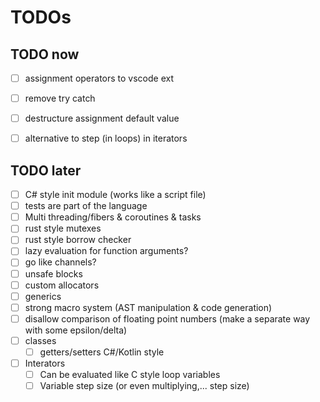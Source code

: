 # TODOs

## TODO now

- [ ] assignment operators to vscode ext
- [ ] remove try catch
- [ ] destructure assignment default value
- [ ] alternative to step (in loops) in iterators


## TODO later

- [ ] C# style init module (works like a script file)
- [ ] tests are part of the language
- [ ] Multi threading/fibers & coroutines & tasks
- [ ] rust style mutexes
- [ ] rust style borrow checker
- [ ] lazy evaluation for function arguments?
- [ ] go like channels?
- [ ] unsafe blocks
- [ ] custom allocators
- [ ] generics
- [ ] strong macro system (AST manipulation & code generation)
- [ ] disallow comparison of floating point numbers (make a separate way with some epsilon/delta)
- [ ] classes
  - [ ] getters/setters C#/Kotlin style
- [ ] Interators
  - [ ] Can be evaluated like C style loop variables
  - [ ] Variable step size (or even multiplying,... step size)
